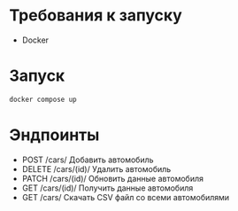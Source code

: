 # Требования к запуску
- Docker

# Запуск
~~~bash
docker compose up
~~~

# Эндпоинты
- POST /cars/ Добавить автомобиль
- DELETE /cars/(id)/ Удалить автомобиль
- PATCH /cars/(id)/ Обновить данные автомобиля
- GET /cars/(id)/ Получить данные автомобиля
- GET /cars/ Скачать CSV файл со всеми автомобилями

